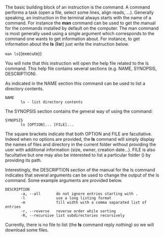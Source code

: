 

The basic building block of an instruction is the command. A command performs a task (open a file, select some lines, align reads, ...). Generally speaking, an instruction in the terminal always starts with the name of a command. For instance the **man** command can be used to get the manual for the commands installed by default on the computer. The man command is most generally used using a single argument which corresponds to the command one wants to get information about. For instance, to get information about the **ls** (**l**i**s**t) just write the instruction below. 

`man ls`{{execute}}

You will note that this instruction will open the help file related to the ls command. This help file contains several sections (e.g. NAME, SYNOPSIS, DESCRIPTION).

As indicated in the NAME section this command can be used to list a directory contents. 

```
NAME
       ls - list directory contents
```

The SYNOPSIS section contains the general way of using the command:

```
SYNOPSIS
       ls [OPTION]... [FILE]...
```

The square brackets indicate that both OPTION and FILE are facultative. Indeed when no options are provided, the **ls** command will simply display the names of files and directory in the current folder without providing the user with additional information (size, owner, creation date...). FILE is also facultative but one may also be interested to list a particular folder () by providing its path. 

Interestingly, the DESCRIPTION section of the manual for the ls command indicates that several arguments can be used to change the output of the ls command. Some example arguments are provided below.

```
DESCRIPTION
       -a, --all       do not ignore entries starting with .
       -l              use a long listing format
       -m              fill width with a comma separated list of entries
       -r, --reverse   reverse order while sorting
       -R, --recursive list subdirectories recursively
```

Currently, there is no file to list (the **ls** command reply nothing) so we will download some files.


